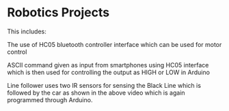 # Robotics Projects
This includes: 

The use of HC05 bluetooth controller interface which can be used for motor control

ASCII command given as input from smartphones using HC05 interface which is then used for controlling the output as HIGH or LOW in Arduino 

Line follower uses two IR sensors for sensing the Black Line which is followed by the car as shown in the above video which is again programmed through Arduino.
